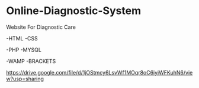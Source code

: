 # Online-Diagnostic-System
Website For Diagnostic Care

-HTML -CSS 

-PHP -MYSQL

-WAMP -BRACKETS

https://drive.google.com/file/d/1jOStmcy6LsvWf1MOqr8oC6iyiWFKuhN6/view?usp=sharing
